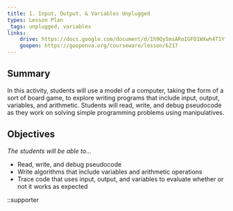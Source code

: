 ```yaml
---
title: 1. Input, Output, & Variables Unplugged
types: Lesson Plan
_tags: unplugged, variables
links:
    drive: https://docs.google.com/document/d/1h9Qy5msARoIGFO1WXwh4T1YfyPGx7MNfjy7ZuZhMVpM/edit
    goopen: https://goopenva.org/courseware/lesson/6217
---
```


## Summary

In this activity, students will use a model of a computer, taking the form of a sort of board game, to explore writing programs that include input, output, variables, and arithmetic. Students will read, write, and debug pseudocode as they work on solving simple programming problems using manipulatives.

## Objectives

*The students will be able to...*

- Read, write, and debug pseudocode
- Write algorithms that include variables and arithmetic operations
- Trace code that uses input, output, and variables to evaluate whether or not it works as expected

::supporter